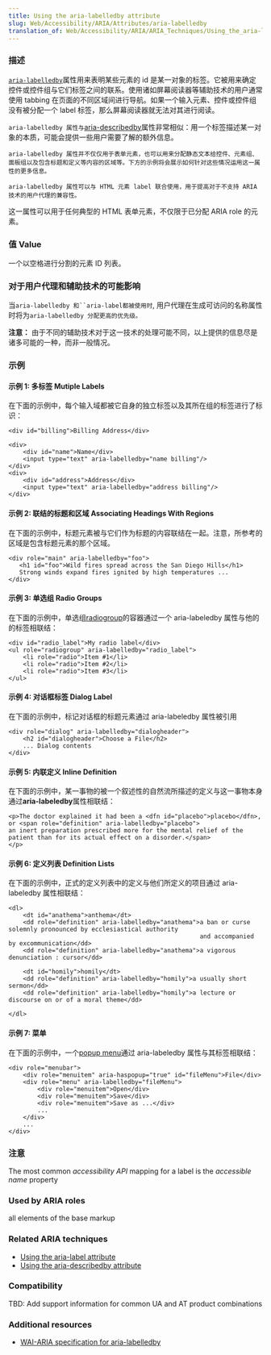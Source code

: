```yaml
---
title: Using the aria-labelledby attribute
slug: Web/Accessibility/ARIA/Attributes/aria-labelledby
translation_of: Web/Accessibility/ARIA/ARIA_Techniques/Using_the_aria-labelledby_attribute
---
```

### **描述**

[`aria-labelledby`](http://www.w3.org/TR/wai-aria/states_and_properties#aria-labelledby)属性用来表明某些元素的 id 是某一对象的标签。它被用来确定控件或控件组与它们标签之间的联系。使用诸如屏幕阅读器等辅助技术的用户通常使用 tabbing 在页面的不同区域间进行导航。如果一个输入元素、控件或控件组没有被分配一个 label 标签，那么屏幕阅读器就无法对其进行阅读。

`aria-labelledby 属性与`[aria-describedby](/en/Accessibility/ARIA/ARIA_Techniques/Using_the_aria-describedby_attribute)属性非常相似：用一个标签描述某一对象的本质，可能会提供一些用户需要了解的额外信息。

`aria-labelledby 属性并不仅仅用于表单元素，也可以用来分配静态文本给控件、元素组、面板组以及包含标题和定义等内容的区域等。下方的示例将会展示如何针对这些情况运用这一属性的更多信息。`

`aria-labelledby 属性可以与 HTML 元素 label 联合使用，用于提高对于不支持 ARIA 技术的用户代理的兼容性。`

这一属性可以用于任何典型的 HTML 表单元素，不仅限于已分配 ARIA role 的元素。

### 值 Value

一个以空格进行分割的元素 ID 列表。

### 对于用户代理和辅助技术的可能影响

当` aria-labelledby 和``aria-label都被使用时 `, 用户代理在生成可访问的名称属性时将为`aria-labelledby 分配更高的优先级。`

**注意：** 由于不同的辅助技术对于这一技术的处理可能不同，以上提供的信息尽是诸多可能的一种，而非一般情况。

### 示例

#### 示例 1: 多标签 Mutiple Labels

在下面的示例中，每个输入域都被它自身的独立标签以及其所在组的标签进行了标识：

    <div id="billing">Billing Address</div>

    <div>
        <div id="name">Name</div>
        <input type="text" aria-labelledby="name billing"/>
    </div>
    <div>
        <div id="address">Address</div>
        <input type="text" aria-labelledby="address billing"/>
    </div>

#### 示例 2: 联结的标题和区域 Associating Headings With Regions

在下面的示例中，标题元素被与它们作为标题的内容联结在一起。注意，所参考的区域是包含标题元素的那个区域。

    <div role="main" aria-labelledby="foo">
       <h1 id="foo">Wild fires spread across the San Diego Hills</h1>
       Strong winds expand fires ignited by high temperatures ...
    </div>

#### 示例 3: 单选组 Radio Groups

在下面的示例中，单选组[radiogroup](/en/Accessibility/ARIA/ARIA_Techniques/Using_the_radiogroup_role)的容器通过一个 aria-labeledby 属性与他的的标签相联结：

    <div id="radio_label">My radio label</div>
    <ul role="radiogroup" aria-labelledby="radio_label">
        <li role="radio">Item #1</li>
        <li role="radio">Item #2</li>
        <li role="radio">Item #3</li>
    </ul>

#### 示例 4: 对话框标签 Dialog Label

在下面的示例中，标记对话框的标题元素通过 aria-labeledby 属性被引用

    <div role="dialog" aria-labelledby="dialogheader">
        <h2 id="dialogheader">Choose a File</h2>
        ... Dialog contents
    </div>

#### 示例 5: 内联定义 Inline Definition

在下面的示例中，某一事物的被一个叙述性的自然流所描述的定义与这一事物本身通过**aria-labeledby**属性相联结：

    <p>The doctor explained it had been a <dfn id="placebo">placebo</dfn>, or <span role="definition" aria-labelledby="placebo">
    an inert preparation prescribed more for the mental relief of the patient than for its actual effect on a disorder.</span>
    </p>

#### 示例 6: 定义列表 Definition Lists

在下面的示例中，正式的定义列表中的定义与他们所定义的项目通过 aria-labeledby 属性相联结：

    <dl>
        <dt id="anathema">anthema</dt>
        <dd role="definition" aria-labelledby="anathema">a ban or curse solemnly pronounced by ecclesiastical authority
                                                         and accompanied by excommunication</dd>
        <dd role="definition" aria-labelledby="anathema">a vigorous denunciation : cursor</dd>

        <dt id="homily">homily</dt>
        <dd role="definition" aria-labelledby="homily">a usually short sermon</dd>
        <dd role="definition" aria-labelledby="homily">a lecture or discourse on or of a moral theme</dd>

    </dl>

#### 示例 7: 菜单

在下面的示例中，一个[popup menu](/en/Accessibility/ARIA/ARIA_Techniques/Using_the_aria-haspopup_attribute)通过 aria-labeledby 属性与其标签相联结：

    <div role="menubar">
        <div role="menuitem" aria-haspopup="true" id="fileMenu">File</div>
        <div role="menu" aria-labelledby="fileMenu">
            <div role="menuitem">Open</div>
            <div role="menuitem">Save</div>
            <div role="menuitem">Save as ...</div>
            ...
        </div>
        ...
    </div>

### 注意

The most common _accessibility API_ mapping for a label is the _accessible name_ property

### Used by ARIA roles

all elements of the base markup

### Related ARIA techniques

- [Using the aria-label attribute](/en/Accessibility/ARIA/ARIA_Techniques/Using_the_aria-label_attribute)
- [Using the aria-describedby attribute](/en/Accessibility/ARIA/ARIA_Techniques/Using_the_aria-describedby_attribute)

### Compatibility

TBD: Add support information for common UA and AT product combinations

### Additional resources

- [WAI-ARIA specification for aria-labelledby](http://www.w3.org/TR/wai-aria/states_and_properties#aria-labelledby)
